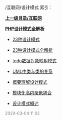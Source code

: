 /互联网/设计模式 索引：


**[上一级目录/互联网](/互联网/index.md)**

**[PHP设计模式全解析](/互联网/设计模式/PHP设计模式全解析/index.md)**

- [23种设计模式](/互联网/设计模式/23种设计模式.md)

- [23种设计模式全解析](/互联网/设计模式/23种设计模式全解析.md)

- [todo数据对象映射模式](/互联网/设计模式/todo数据对象映射模式.md)

- [UML中类与类的关系](/互联网/设计模式/UML中类与类的关系.md)

- [概要理解设计模式](/互联网/设计模式/概要理解设计模式.md)

- [模块化高内聚低耦合](/互联网/设计模式/模块化高内聚低耦合.md)

- [设计模式概述](/互联网/设计模式/设计模式概述.md)


<font size=2 color='grey'> 2020-03-04 11:02 </font>
